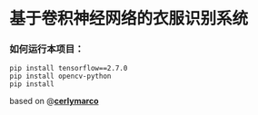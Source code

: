 # 基于卷积神经网络的衣服识别系统

### 如何运行本项目：
```
pip install tensorflow==2.7.0
pip install opencv-python
pip install 
```
based on @<a href='https://towardsdatascience.com/dress-segmentation-with-autoencoder-in-keras-497cf1fd169a'><b>cerlymarco</b></a>
